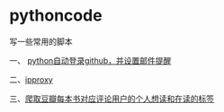 # pythoncode
写一些常用的脚本

一、 [python自动登录github，并设置邮件提醒](https://github.com/hannoch/pythoncode/tree/master/autogithub)

二、[ipproxy](https://github.com/hannoch/pythoncode/tree/master/ipproxy)

三、[爬取豆瓣每本书对应评论用户的个人想读和在读的标签](https://github.com/hannoch/pythoncode/tree/master/douban)
